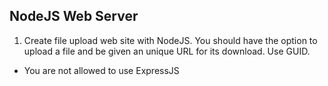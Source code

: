 ## NodeJS Web Server

1. Create file upload web site with NodeJS. You should have the option to upload a file and be given an unique URL for its download. Use GUID.
  * You are not allowed to use ExpressJS